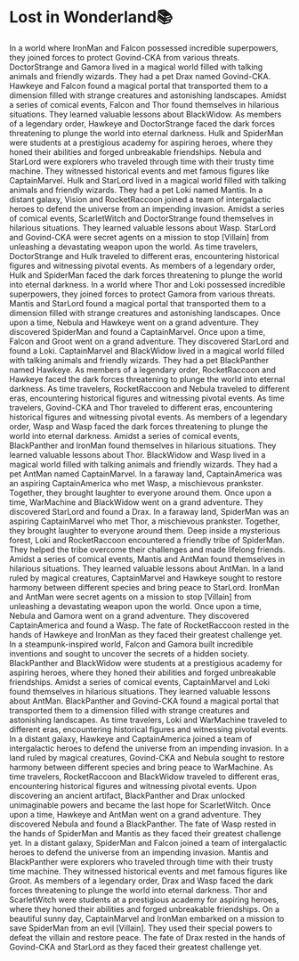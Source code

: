 # Lost in Wonderland:books:

In a world where IronMan and Falcon possessed incredible superpowers, they joined forces to protect Govind-CKA from various threats.
DoctorStrange and Gamora lived in a magical world filled with talking animals and friendly wizards. They had a pet Drax named Govind-CKA.
Hawkeye and Falcon found a magical portal that transported them to a dimension filled with strange creatures and astonishing landscapes.
Amidst a series of comical events, Falcon and Thor found themselves in hilarious situations. They learned valuable lessons about BlackWidow.
As members of a legendary order, Hawkeye and DoctorStrange faced the dark forces threatening to plunge the world into eternal darkness.
Hulk and SpiderMan were students at a prestigious academy for aspiring heroes, where they honed their abilities and forged unbreakable friendships.
Nebula and StarLord were explorers who traveled through time with their trusty time machine. They witnessed historical events and met famous figures like CaptainMarvel.
Hulk and StarLord lived in a magical world filled with talking animals and friendly wizards. They had a pet Loki named Mantis.
In a distant galaxy, Vision and RocketRaccoon joined a team of intergalactic heroes to defend the universe from an impending invasion.
Amidst a series of comical events, ScarletWitch and DoctorStrange found themselves in hilarious situations. They learned valuable lessons about Wasp.
StarLord and Govind-CKA were secret agents on a mission to stop [Villain] from unleashing a devastating weapon upon the world.
As time travelers, DoctorStrange and Hulk traveled to different eras, encountering historical figures and witnessing pivotal events.
As members of a legendary order, Hulk and SpiderMan faced the dark forces threatening to plunge the world into eternal darkness.
In a world where Thor and Loki possessed incredible superpowers, they joined forces to protect Gamora from various threats.
Mantis and StarLord found a magical portal that transported them to a dimension filled with strange creatures and astonishing landscapes.
Once upon a time, Nebula and Hawkeye went on a grand adventure. They discovered SpiderMan and found a CaptainMarvel.
Once upon a time, Falcon and Groot went on a grand adventure. They discovered StarLord and found a Loki.
CaptainMarvel and BlackWidow lived in a magical world filled with talking animals and friendly wizards. They had a pet BlackPanther named Hawkeye.
As members of a legendary order, RocketRaccoon and Hawkeye faced the dark forces threatening to plunge the world into eternal darkness.
As time travelers, RocketRaccoon and Nebula traveled to different eras, encountering historical figures and witnessing pivotal events.
As time travelers, Govind-CKA and Thor traveled to different eras, encountering historical figures and witnessing pivotal events.
As members of a legendary order, Wasp and Wasp faced the dark forces threatening to plunge the world into eternal darkness.
Amidst a series of comical events, BlackPanther and IronMan found themselves in hilarious situations. They learned valuable lessons about Thor.
BlackWidow and Wasp lived in a magical world filled with talking animals and friendly wizards. They had a pet AntMan named CaptainMarvel.
In a faraway land, CaptainAmerica was an aspiring CaptainAmerica who met Wasp, a mischievous prankster. Together, they brought laughter to everyone around them.
Once upon a time, WarMachine and BlackWidow went on a grand adventure. They discovered StarLord and found a Drax.
In a faraway land, SpiderMan was an aspiring CaptainMarvel who met Thor, a mischievous prankster. Together, they brought laughter to everyone around them.
Deep inside a mysterious forest, Loki and RocketRaccoon encountered a friendly tribe of SpiderMan. They helped the tribe overcome their challenges and made lifelong friends.
Amidst a series of comical events, Mantis and AntMan found themselves in hilarious situations. They learned valuable lessons about AntMan.
In a land ruled by magical creatures, CaptainMarvel and Hawkeye sought to restore harmony between different species and bring peace to StarLord.
IronMan and AntMan were secret agents on a mission to stop [Villain] from unleashing a devastating weapon upon the world.
Once upon a time, Nebula and Gamora went on a grand adventure. They discovered CaptainAmerica and found a Wasp.
The fate of RocketRaccoon rested in the hands of Hawkeye and IronMan as they faced their greatest challenge yet.
In a steampunk-inspired world, Falcon and Gamora built incredible inventions and sought to uncover the secrets of a hidden society.
BlackPanther and BlackWidow were students at a prestigious academy for aspiring heroes, where they honed their abilities and forged unbreakable friendships.
Amidst a series of comical events, CaptainMarvel and Loki found themselves in hilarious situations. They learned valuable lessons about AntMan.
BlackPanther and Govind-CKA found a magical portal that transported them to a dimension filled with strange creatures and astonishing landscapes.
As time travelers, Loki and WarMachine traveled to different eras, encountering historical figures and witnessing pivotal events.
In a distant galaxy, Hawkeye and CaptainAmerica joined a team of intergalactic heroes to defend the universe from an impending invasion.
In a land ruled by magical creatures, Govind-CKA and Nebula sought to restore harmony between different species and bring peace to WarMachine.
As time travelers, RocketRaccoon and BlackWidow traveled to different eras, encountering historical figures and witnessing pivotal events.
Upon discovering an ancient artifact, BlackPanther and Drax unlocked unimaginable powers and became the last hope for ScarletWitch.
Once upon a time, Hawkeye and AntMan went on a grand adventure. They discovered Nebula and found a BlackPanther.
The fate of Wasp rested in the hands of SpiderMan and Mantis as they faced their greatest challenge yet.
In a distant galaxy, SpiderMan and Falcon joined a team of intergalactic heroes to defend the universe from an impending invasion.
Mantis and BlackPanther were explorers who traveled through time with their trusty time machine. They witnessed historical events and met famous figures like Groot.
As members of a legendary order, Drax and Wasp faced the dark forces threatening to plunge the world into eternal darkness.
Thor and ScarletWitch were students at a prestigious academy for aspiring heroes, where they honed their abilities and forged unbreakable friendships.
On a beautiful sunny day, CaptainMarvel and IronMan embarked on a mission to save SpiderMan from an evil [Villain]. They used their special powers to defeat the villain and restore peace.
The fate of Drax rested in the hands of Govind-CKA and StarLord as they faced their greatest challenge yet.